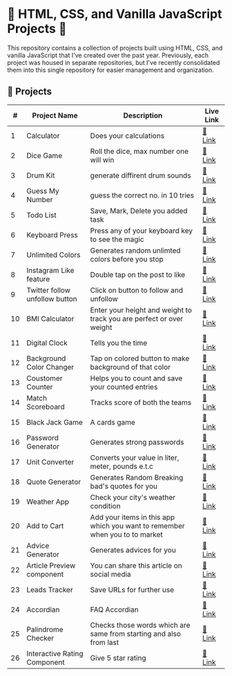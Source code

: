 # 🌟 HTML, CSS, and Vanilla JavaScript Projects 🚀

This repository contains a collection of projects built using HTML, CSS, and vanilla JavaScript that I've created over the past year. Previously, each project was housed in separate repositories, but I've recently consolidated them into this single repository for easier management and organization.

## 🚀 Projects

| #   | Project Name        | Description                               | Live Link                                                     |
| --- | ------------------- | ----------------------------------------- | ------------------------------------------------------------- |
| 1   | Calculator          | Does your calculations                    | [🔗 Link](https://ayushyadavz.github.io/Calculator-App/)       |
| 2   | Dice Game           | Roll the dice, max number one will win    | [🔗 Link](https://ayushyadavz.github.io/Dicee_Challenge_Game/) |
| 3   | Drum Kit            | generate diffirent drum sounds            | [🔗 Link](https://ayushyadavz.github.io/Drum-Kit-Project-Using-Javascript/) |
| 4   | Guess My Number     | guess the correct no. in 10 tries         | [🔗 Link](https://ayushyadavz.github.io/Guess_The_Number_Game/)       |
| 5   | Todo List           | Save, Mark, Delete you added task         | [🔗 Link](https://ayushyadavz.github.io/To-Do-List-App/)       |
| 6   | Keyboard Press      | Press any of your keyboard key to see the magic   | [🔗 Link](https://ayushyadavz.github.io/Keyboard_Press/)            |
| 7   | Unlimited Colors    | Generates random unlimted colors before you stop  | [🔗 Link](https://ayushyadavz.github.io/Unlimited_Colors/)          |
| 8   | Instagram Like feature | Double tap on the post to like         | [🔗 Link](https://ayushyadavz.github.io/Instagram_Double_Click_Like/)       |
| 9   | Twitter follow unfollow button | Click on button to follow and unfollow  | [🔗 Link](https://ayushyadavz.github.io/X_Follow_Unfollow_Button/) |
| 10  | BMI Calculator      | Enter your height and weight to track you are perfect or over weight | [🔗 Link](https://ayushyadavz.github.io/BMI_Calculator/) |
| 11  | Digital Clock       | Tells you the time | [🔗 Link](https://ayushyadavz.github.io/Digital_Clock/)                               |
| 12  | Background Color Changer       | Tap on colored button to make background of that color | [🔗 Link](https://ayushyadavz.github.io/Background_Color_Changer/) |
| 13  | Coustomer Counter   | Helps you to count and save your counted entries | [🔗 Link](https://delightful-chimera-04a491.netlify.app/) |
| 14  | Match Scoreboard    | Tracks score of both the teams | [🔗 Link](https://match-scorecard.netlify.app/) |
| 15   | Black Jack Game    | A cards game                    | [🔗 Link](https://gambling-game.netlify.app)       |
| 16  | Password Generator  | Generates strong passwords | [🔗 Link](https://strong-passwords-create.netlify.app/) 
| 17  | Unit Converter  | Converts your value in liter, meter, pounds e.t.c | [🔗 Link](https://unit-converter-app-js.netlify.app) |
| 18  | Quote Generator  | Generates Random Breaking bad's quotes for you | [🔗 Link](https://breaking-bad-quote-generator-app.netlify.app/) |
| 19  | Weather App | Check your city's weather condition | [🔗 Link](https://weather-app-javascript-fetch.netlify.app/)
| 20  | Add to Cart | Add your items in this app which you want to remember when you to to market | [🔗 Link](https://add-to-cart-mobile-application.netlify.app/)
| 21  | Advice Generator | Generates advices for you  | [🔗 Link](https://advice-generator-app-frontend-mentors.netlify.app/)
| 22  | Article Preview component | You can share this article on social media  | [🔗 Link](https://my-article-card.netlify.app/)
| 23  | Leads Tracker | Save URLs for further use  | [🔗 Link](https://leads-tracker-smartphone-app.netlify.app)
| 24  | Accordian | FAQ Accordian  | [🔗 Link](https://faq-accordian-frontend-mentors.netlify.app/)
| 25  | Palindrome Checker | Checks those words which are same from starting and also from last | [🔗 Link](https://palindrome-checker-freecodecamp.netlify.app/)
| 26  | Interactive Rating Component | Give 5 star rating | [🔗 Link](https://interactive-rating-component-cards.netlify.app/)
